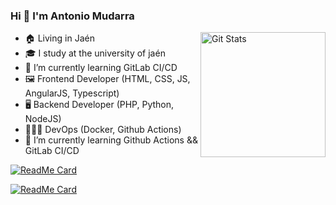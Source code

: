 ### Hi 👋 I'm Antonio Mudarra

<a href="https://github.com/nonodev96"><img alt="Git Stats" src="https://github-readme-stats.vercel.app/api?username=nonodev96&show_icons=true&theme=radical" align="right" height="200" /></a>

- 🏠 Living in Jaén
- 🎓 I study at the university of jaén
- 📗 I’m currently learning GitLab CI/CD
- 🖼 Frontend Developer (HTML, CSS, JS, AngularJS, Typescript)
- 🖥 Backend Developer (PHP, Python, NodeJS)
- 🧙🏽‍♂️ DevOps (Docker, Github Actions)
- 📗 I’m currently learning Github Actions && GitLab CI/CD

[![ReadMe Card](https://github-readme-stats.vercel.app/api/pin/?username=nonodev96&repo=relife)](https://github.com/nonodev96/relife)

[![ReadMe Card](https://github-readme-stats.vercel.app/api/pin/?username=nonodev96&repo=relife-cloud)](https://github.com/nonodev96/relife-cloud)
